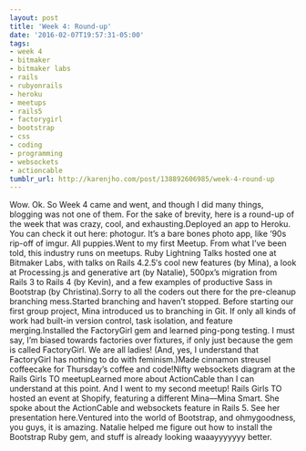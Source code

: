 ```yaml
---
layout: post
title: 'Week 4: Round-up'
date: '2016-02-07T19:57:31-05:00'
tags:
- week 4
- bitmaker
- bitmaker labs
- rails
- rubyonrails
- heroku
- meetups
- rails5
- factorygirl
- bootstrap
- css
- coding
- programming
- websockets
- actioncable
tumblr_url: http://karenjho.com/post/138892606985/week-4-round-up
---
```

Wow. Ok. So Week 4 came and went, and though I did many things, blogging was not one of them. For the sake of brevity, here is a round-up of the week that was crazy, cool, and exhausting.Deployed an app to Heroku. You can check it out here: photogur. It’s a bare bones photo app, like ‘90s rip-off of imgur. All puppies.Went to my first Meetup. From what I’ve been told, this industry runs on meetups. Ruby Lightning Talks hosted one at Bitmaker Labs, with talks on Rails 4.2.5′s cool new features (by Mina), a look at Processing.js and generative art (by Natalie), 500px’s migration from Rails 3 to Rails 4 (by Kevin), and a few examples of productive Sass in Bootstrap (by Christina).Sorry to all the coders out there for the pre-cleanup branching mess.Started branching and haven’t stopped. Before starting our first group project, Mina introduced us to branching in Git. If only all kinds of work had built-in version control, task isolation, and feature merging.Installed the FactoryGirl gem and learned ping-pong testing. I must say, I’m biased towards factories over fixtures, if only just because the gem is called FactoryGirl. We are all ladies! (And, yes, I understand that FactoryGirl has nothing to do with feminism.)Made cinnamon streusel coffeecake for Thursday’s coffee and code!Nifty websockets diagram at the Rails Girls TO meetupLearned more about ActionCable than I can understand at this point. And I went to my second meetup! Rails Girls TO hosted an event at Shopify, featuring a different Mina—Mina Smart. She spoke about the ActionCable and websockets feature in Rails 5. See her presentation here.Ventured into the world of Bootstrap, and ohmygoodness, you guys, it is amazing. Natalie helped me figure out how to install the Bootstrap Ruby gem, and stuff is already looking waaayyyyyyy better.
